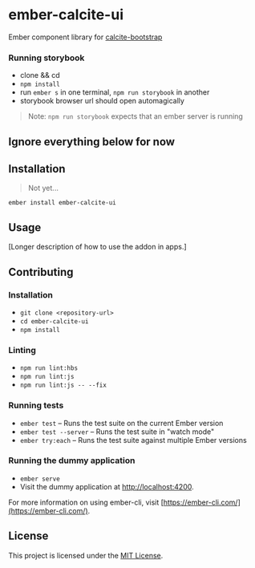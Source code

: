 ember-calcite-ui
==============================================================================

Ember component library for [calcite-bootstrap](https://github.com/Esri/calcite-bootstrap)

### Running storybook
- clone && cd
- `npm install`
- run `ember s` in one terminal, `npm run storybook` in another
 - storybook browser url should open automagically

> Note: `npm run storybook` expects that an ember server is running


## Ignore everything below for now

Installation
------------------------------------------------------------------------------

> Not yet...
```
ember install ember-calcite-ui
```


Usage
------------------------------------------------------------------------------

[Longer description of how to use the addon in apps.]


Contributing
------------------------------------------------------------------------------

### Installation

* `git clone <repository-url>`
* `cd ember-calcite-ui`
* `npm install`

### Linting

* `npm run lint:hbs`
* `npm run lint:js`
* `npm run lint:js -- --fix`

### Running tests

* `ember test` – Runs the test suite on the current Ember version
* `ember test --server` – Runs the test suite in "watch mode"
* `ember try:each` – Runs the test suite against multiple Ember versions

### Running the dummy application

* `ember serve`
* Visit the dummy application at [http://localhost:4200](http://localhost:4200).

For more information on using ember-cli, visit [https://ember-cli.com/](https://ember-cli.com/).

License
------------------------------------------------------------------------------

This project is licensed under the [MIT License](LICENSE.md).
